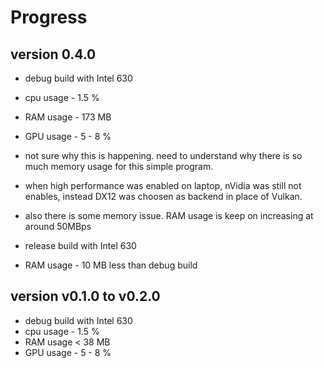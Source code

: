 # Progress

## version 0.4.0

* debug build with Intel 630
* cpu usage - 1.5 %
* RAM usage - 173 MB
* GPU usage - 5 - 8 %
* not sure why this is happening. need to understand why there is so much memory
  usage for this simple program.

* when high performance was enabled on laptop, nVidia was still not enables,
  instead DX12 was choosen as backend in place of Vulkan.
* also there is some memory issue. RAM usage is keep on increasing at around 50MBps

* release build with Intel 630
* RAM usage - 10 MB less than debug build

## version v0.1.0 to v0.2.0

* debug build with Intel 630
* cpu usage - 1.5 %
* RAM usage < 38 MB
* GPU usage - 5 - 8 %
